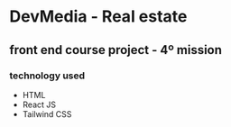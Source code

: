 # DevMedia - Real estate

## front end course project - 4º mission

### technology used
- HTML
- React JS
- Tailwind CSS